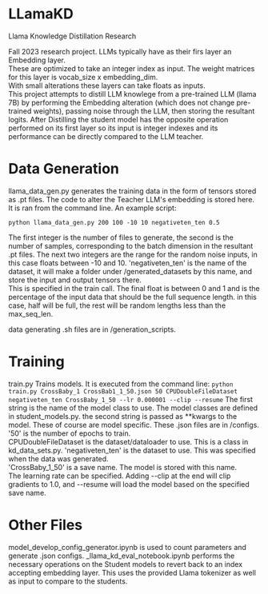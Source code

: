 # LLamaKD
Llama Knowledge Distillation Research

Fall 2023 research project. 
LLMs typically have as their firs layer an Embedding layer.  
These are optimized to take an integer index as input. 
The weight matrices for this layer is vocab_size x embedding_dim.  
With small alterations these layers can take floats as inputs.  
This project attempts to distill LLM knowlege from a pre-trained LLM (llama 7B) by performing the Embedding alteration (which does not change pre-trained weights), passing noise through the LLM, then storing the resultant logits.  After Distilling the student model has the opposite operation performed on its first layer so its input is integer indexes and its performance can be directly compared to the LLM teacher.  
# Data Generation

llama_data_gen.py generates the training data in the form of tensors stored as .pt files.  The code to alter the Teacher LLM's embedding is stored here. 
It is ran from the command line.  An example script:

```python llama_data_gen.py 200 100 -10 10 negativeten_ten 0.5```

The first integer is the number of files to generate, the second is the number of samples, corresponding to the batch dimension in the resultant .pt files.
The next two integers are the range for the random noise inputs, in this case floats between -10 and 10. 
'negativeten_ten' is the name of the dataset, it will make a folder under /generated_datasets by this name, and store the input and output tensors there.  
This is specified in the train call.  The final float is between 0 and 1 and is the percentage of the input data that should be the full sequence length.  in this case, half will be full, the rest will be random lengths less than the max_seq_len. 

data generating .sh files are in /generation_scripts.

# Training
train.py Trains models.  It is executed from the command line:
```python train.py CrossBaby_1 CrossBab1_1_50.json 50 CPUDoubleFileDataset negativeten_ten CrossBaby_1_50 --lr 0.000001 --clip --resume```
The first string is the name of the model class to use.  The model classes are defined in student_models.py.
the second string is passed as **kwargs to the model.  These of course are model specific.  These .json files are in /configs.
'50' is the number of epochs to train.  
CPUDoubleFileDataset is the dataset/dataloader to use.  This is a class in kd_data_sets.py.
'negativeten_ten' is the dataset to use.  This was specified when the data was generated.  
'CrossBaby_1_50' is a save name.  The model is stored with this name.  
The learning rate can be specified.  Adding --clip at the end will clip gradients to 1.0, and --resume will load the model based on the specified save name.  

# Other Files

model_develop_config_generator.ipynb is used to count parameters and generate .json configs. 
_llama_kd_eval_notebook.ipynb performs the necessary operations on the Student models to revert back to an index accepting embedding layer.  This uses the provided Llama tokenizer as well as input to compare to the students.  


